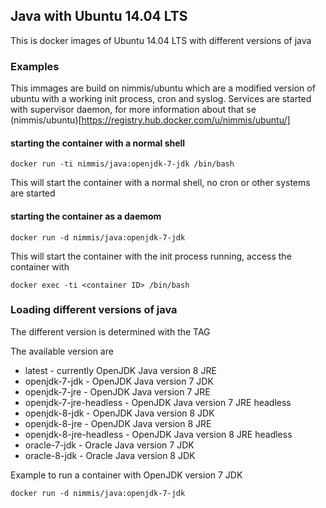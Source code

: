 ## Java with Ubuntu 14.04 LTS

This is docker images of Ubuntu 14.04 LTS with different versions of java

### Examples

This immages are build on nimmis/ubuntu which are a modified version of ubuntu
with a working init process, cron and syslog. Services are started with
supervisor daemon, for more information about that se (nimmis/ubuntu)[https://registry.hub.docker.com/u/nimmis/ubuntu/]

#### starting the container with a normal shell

	docker run -ti nimmis/java:openjdk-7-jdk /bin/bash

This will start the container with a normal shell, no cron or other systems are started

#### starting the container as a daemom

	docker run -d nimmis/java:openjdk-7-jdk

This will start the container with the init process running, access the container with

	docker exec -ti <container ID> /bin/bash

### Loading different versions of java

The different version is determined with the TAG 

The available version are 

* latest - currently OpenJDK Java version 8 JRE
* openjdk-7-jdk          - OpenJDK Java version 7 JDK
* openjdk-7-jre          - OpenJDK Java version 7 JRE
* openjdk-7-jre-headless - OpenJDK Java version 7 JRE headless
* openjdk-8-jdk          - OpenJDK Java version 8 JDK
* openjdk-8-jre          - OpenJDK Java version 8 JRE
* openjdk-8-jre-headless - OpenJDK Java version 8 JRE headless
* oracle-7-jdk           - Oracle Java version 7 JDK
* oracle-8-jdk           - Oracle Java version 8 JDK

Example to run a container with OpenJDK version 7 JDK

	docker run -d nimmis/java:openjdk-7-jdk


